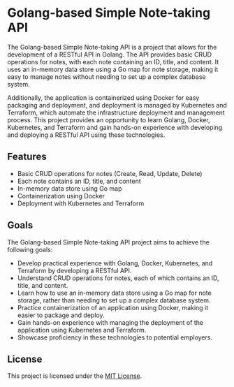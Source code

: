 # Golang-based Simple Note-taking API

The Golang-based Simple Note-taking API is a project that allows for the development of a RESTful API in Golang. The API provides basic CRUD operations for notes, with each note containing an ID, title, and content. It uses an in-memory data store using a Go map for note storage, making it easy to manage notes without needing to set up a complex database system.

Additionally, the application is containerized using Docker for easy packaging and deployment, and deployment is managed by Kubernetes and Terraform, which automate the infrastructure deployment and management process. This project provides an opportunity to learn Golang, Docker, Kubernetes, and Terraform and gain hands-on experience with developing and deploying a RESTful API using these technologies.

## Features

- Basic CRUD operations for notes (Create, Read, Update, Delete)
- Each note contains an ID, title, and content
- In-memory data store using Go map
- Containerization using Docker
- Deployment with Kubernetes and Terraform

## Goals

The Golang-based Simple Note-taking API project aims to achieve the following goals:

- Develop practical experience with Golang, Docker, Kubernetes, and Terraform by developing a RESTful API.
- Understand CRUD operations for notes, each of which contains an ID, title, and content.
- Learn how to use an in-memory data store using a Go map for note storage, rather than needing to set up a complex database system.
- Practice containerization of an application using Docker, making it easier to package and deploy.
- Gain hands-on experience with managing the deployment of the application using Kubernetes and Terraform.
- Showcase proficiency in these technologies to potential employers.

## License

This project is licensed under the [MIT License](https://opensource.org/licenses/MIT).
